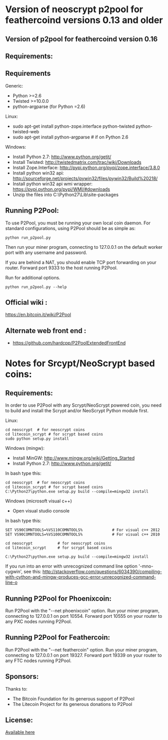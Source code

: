 
Version of neoscrypt p2pool for feathercoind versions 0.13 and older
=======
Version of p2pool for feathercoind version 0.16
------------------------------------------------

 
  
  
Requirements:
------------------------



Requirements
------------
Generic:
* Python >=2.6
* Twisted >=10.0.0
* python-argparse (for Python =2.6)

Linux:
* sudo apt-get install python-zope.interface python-twisted python-twisted-web
* sudo apt-get install python-argparse # if on Python 2.6

Windows:
* Install Python 2.7: http://www.python.org/getit/
* Install Twisted: http://twistedmatrix.com/trac/wiki/Downloads
* Install Zope.Interface: http://pypi.python.org/pypi/zope.interface/3.8.0
* Install python win32 api: http://sourceforge.net/projects/pywin32/files/pywin32/Build%20218/
* Install python win32 api wmi wrapper: https://pypi.python.org/pypi/WMI/#downloads
* Unzip the files into C:\Python27\Lib\site-packages

Running P2Pool:
-------------------------
To use P2Pool, you must be running your own local coin daemon. For standard
configurations, using P2Pool should be as simple as:

    python run_p2pool.py

Then run your miner program, connecting to 127.0.0.1 on the default worker
port with any username and password.

If you are behind a NAT, you should enable TCP port forwarding on your
router. Forward port 9333 to the host running P2Pool.

Run for additional options.

    python run_p2pool.py --help

Official wiki :
-------------------------
https://en.bitcoin.it/wiki/P2Pool

Alternate web front end :
-------------------------
* https://github.com/hardcpp/P2PoolExtendedFrontEnd

Notes for Srcypt/NeoScrypt based coins:
=========================
Requirements:
-------------------------
In order to use P2Pool with any Scrypt/NeoScrypt powered coin, you need to build
and install the Scrypt and/or NeoScrypt Python module first.

Linux:

    cd neoscrypt  # for neoscrypt coins
    cd litecoin_scrypt # for scrypt based coins
    sudo python setup.py install

Windows (mingw):
* Install MinGW: http://www.mingw.org/wiki/Getting_Started
* Install Python 2.7: http://www.python.org/getit/

In bash type this:

    cd neoscrypt  # for neoscrypt coins
    cd litecoin_scrypt # for scrypt based coins
    C:\Python27\python.exe setup.py build --compile=mingw32 install

Windows (microsoft visual c++)
* Open visual studio console

In bash type this:

    SET VS90COMNTOOLS=%VS110COMNTOOLS%	           # For visual c++ 2012
    SET VS90COMNTOOLS=%VS100COMNTOOLS%             # For visual c++ 2010
    
    cd neoscrypt           # for neoscrypt coins
    cd litecoin_scrypt     # for scrypt based coins
    
    C:\Python27\python.exe setup.py build --compile=mingw32 install

If you run into an error with unrecognized command line option '-mno-cygwin', see this:
http://stackoverflow.com/questions/6034390/compiling-with-cython-and-mingw-produces-gcc-error-unrecognized-command-line-o

Running P2Pool for Phoenixcoin:
-------------------------------
Run P2Pool with the "--net phoenixcoin" option.
Run your miner program, connecting to 127.0.0.1 on port 10554.
Forward port 10555 on your router to any PXC nodes running P2Pool.

Running P2Pool for Feathercoin:
-------------------------------
Run P2Pool with the "--net feathercoin" option.
Run your miner program, connecting to 127.0.0.1 on port 19327.
Forward port 19339 on your router to any FTC nodes running P2Pool.

Sponsors:
-------------------------

Thanks to:
* The Bitcoin Foundation for its generous support of P2Pool
* The Litecoin Project for its generous donations to P2Pool
 
License:
-------------------------

[Available here](LICENCE)


